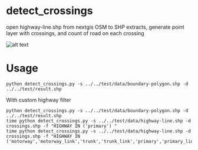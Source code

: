 # detect_crossings
open highway-line.shp from nextgis OSM to SHP extracts, generate point layer with crossings, and count of road on each crossing

![alt text](https://github.com/nextgis/data_processing_scripts/raw/master/detect_crossings/sample.png "Result in QGIS")


# Usage


```
python detect_crossings.py -s ../../test/data/boundary-polygon.shp -d ../../test/result.shp
```

With custom highway filter
```
python detect_crossings.py -s ../../test/data/boundary-polygon.shp -d ../../test/result.shp
time python detect_crossings.py -s ../../test/data/highway-line.shp -d crossings.shp -f "HIGHWAY IN ('primary') "
time python detect_crossings.py -s ../../test/data/highway-line.shp -d crossings.shp -f "HIGHWAY IN ('motorway','motorway_link','trunk','trunk_link','primary','primary_link','secondary','secondary_link','tertiary','tertiary_link','unclassified','residential')"
```

